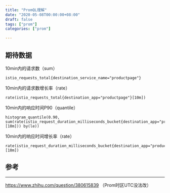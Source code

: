 ```yaml
---
title: "PromQL理解"
date: "2020-05-08T00:00:00+08:00"
draft: false
tags: ["prom"]
categories: ["prom"]

---
```


## 期待数据

10min内的请求数（sum）

```shell
istio_requests_total{destination_service_name="productpage"}
```

10min内的请求数增长率（rate）

```shell
rate(istio_requests_total{destination_app="productpage"}[10m])
```

10min内的响应时间P90（quantile）

```shell
histogram_quantile(0.90, sum(rate(istio_request_duration_milliseconds_bucket{destination_app="productpage"}[10m])) by(le))
```

10min内的响应时间增长率（rate）

```shell
rate(istio_request_duration_milliseconds_bucket{destination_app="productpage"}[10m])
```

## 参考

---

https://www.zhihu.com/question/380615839 （Prom时区UTC没法改）